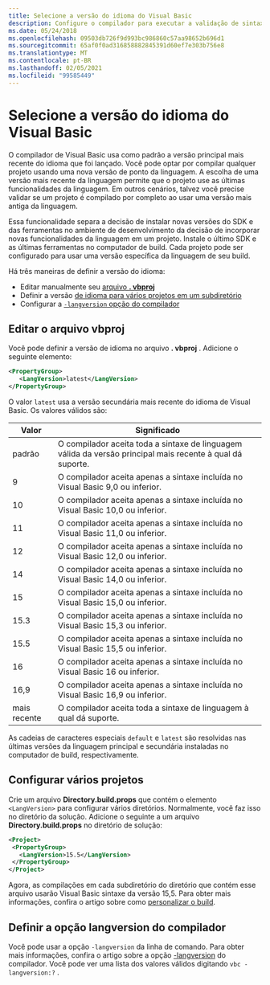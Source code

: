 ```yaml
---
title: Selecione a versão do idioma do Visual Basic
description: Configure o compilador para executar a validação de sintaxe usando uma versão específica do compilador.
ms.date: 05/24/2018
ms.openlocfilehash: 09503db726f9d993bc986860c57aa98652b696d1
ms.sourcegitcommit: 65af0f0ad316858882845391d60ef7e303b756e8
ms.translationtype: MT
ms.contentlocale: pt-BR
ms.lasthandoff: 02/05/2021
ms.locfileid: "99585449"
---
```

# <a name="select-the-visual-basic-language-version"></a>Selecione a versão do idioma do Visual Basic

O compilador de Visual Basic usa como padrão a versão principal mais recente do idioma que foi lançado. Você pode optar por compilar qualquer projeto usando uma nova versão de ponto da linguagem. A escolha de uma versão mais recente da linguagem permite que o projeto use as últimas funcionalidades da linguagem. Em outros cenários, talvez você precise validar se um projeto é compilado por completo ao usar uma versão mais antiga da linguagem.

Essa funcionalidade separa a decisão de instalar novas versões do SDK e das ferramentas no ambiente de desenvolvimento da decisão de incorporar novas funcionalidades da linguagem em um projeto. Instale o último SDK e as últimas ferramentas no computador de build. Cada projeto pode ser configurado para usar uma versão específica da linguagem de seu build.

Há três maneiras de definir a versão do idioma:

- Editar manualmente seu [arquivo **. vbproj**](#edit-the-vbproj-file)
- Definir a versão [de idioma para vários projetos em um subdiretório](#configure-multiple-projects)
- Configurar a [ `-langversion` opção do compilador](#set-the-langversion-compiler-option)

## <a name="edit-the-vbproj-file"></a>Editar o arquivo vbproj

Você pode definir a versão de idioma no arquivo **. vbproj** . Adicione o seguinte elemento:

```xml
<PropertyGroup>
   <LangVersion>latest</LangVersion>
</PropertyGroup>
```

O valor `latest` usa a versão secundária mais recente do idioma de Visual Basic. Os valores válidos são:

|Valor|Significado|
|------------|-------------|
|padrão|O compilador aceita toda a sintaxe de linguagem válida da versão principal mais recente à qual dá suporte.|
|9|O compilador aceita apenas a sintaxe incluída no Visual Basic 9,0 ou inferior.|
|10|O compilador aceita apenas a sintaxe incluída no Visual Basic 10,0 ou inferior.|
|11|O compilador aceita apenas a sintaxe incluída no Visual Basic 11,0 ou inferior.|
|12|O compilador aceita apenas a sintaxe incluída no Visual Basic 12,0 ou inferior.|
|14|O compilador aceita apenas a sintaxe incluída no Visual Basic 14,0 ou inferior.|
|15|O compilador aceita apenas a sintaxe incluída no Visual Basic 15,0 ou inferior.|
|15.3|O compilador aceita apenas a sintaxe incluída no Visual Basic 15,3 ou inferior.|
|15.5|O compilador aceita apenas a sintaxe incluída no Visual Basic 15,5 ou inferior.|
|16|O compilador aceita apenas a sintaxe incluída no Visual Basic 16 ou inferior.|
|16,9|O compilador aceita apenas a sintaxe incluída no Visual Basic 16,9 ou inferior.|
|mais recente|O compilador aceita toda a sintaxe de linguagem à qual dá suporte.|

As cadeias de caracteres especiais `default` e `latest` são resolvidas nas últimas versões da linguagem principal e secundária instaladas no computador de build, respectivamente.

## <a name="configure-multiple-projects"></a>Configurar vários projetos

Crie um arquivo **Directory.build.props** que contém o elemento `<LangVersion>` para configurar vários diretórios. Normalmente, você faz isso no diretório da solução. Adicione o seguinte a um arquivo **Directory.build.props** no diretório de solução:

```xml
<Project>
 <PropertyGroup>
   <LangVersion>15.5</LangVersion>
 </PropertyGroup>
</Project>
```

Agora, as compilações em cada subdiretório do diretório que contém esse arquivo usarão Visual Basic sintaxe da versão 15,5. Para obter mais informações, confira o artigo sobre como [personalizar o build](/visualstudio/msbuild/customize-your-build).

## <a name="set-the-langversion-compiler-option"></a>Definir a opção langversion do compilador

Você pode usar a opção `-langversion` da linha de comando. Para obter mais informações, confira o artigo sobre a opção [-langversion](../reference/command-line-compiler/langversion.md) do compilador. Você pode ver uma lista dos valores válidos digitando  `vbc -langversion:?` .
